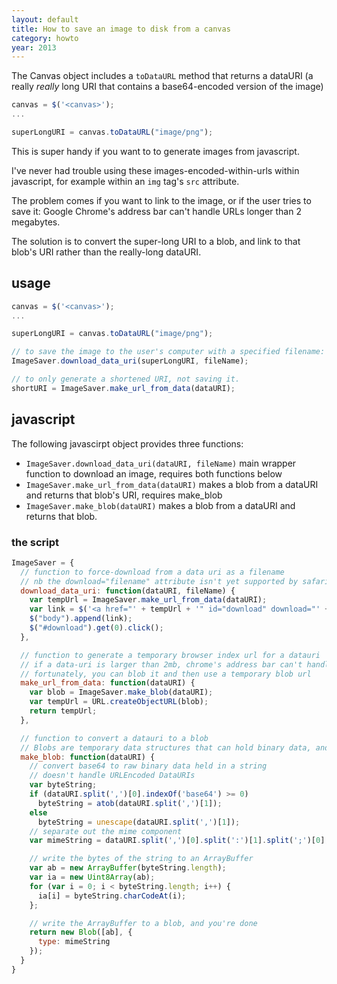 ```yaml
---
layout: default
title: How to save an image to disk from a canvas
category: howto
year: 2013
---
```

The Canvas object includes a `toDataURL` method that returns a dataURI (a really *really* long URI that contains a base64-encoded version of the image)

```js
canvas = $('<canvas>');
...

superLongURI = canvas.toDataURL("image/png");
```

This is super handy if you want to to generate images from javascript.

I've never had trouble using these images-encoded-within-urls within javascript, for example within an `img` tag's `src` attribute.

The problem comes if you want to link to the image, or if the user tries to save it: Google Chrome's address bar can't handle URLs longer than 2 megabytes.

The solution is to convert the super-long URI to a blob, and link to that blob's URI rather than the really-long dataURI.

## usage

```js
canvas = $('<canvas>');
...

superLongURI = canvas.toDataURL("image/png");

// to save the image to the user's computer with a specified filename:
ImageSaver.download_data_uri(superLongURI, fileName);

// to only generate a shortened URI, not saving it.
shortURI = ImageSaver.make_url_from_data(dataURI);
```


## javascript

The following javascirpt object provides three functions:

*   `ImageSaver.download_data_uri(dataURI, fileName)` main wrapper function to download an image, requires both functions below
*   `ImageSaver.make_url_from_data(dataURI)` makes a blob from a dataURI and returns that blob's URI, requires make_blob
*   `ImageSaver.make_blob(dataURI)` makes a blob from a dataURI and returns that blob.

### the script

```js
ImageSaver = {
  // function to force-download from a data uri as a filename
  // nb the download="filename" attribute isn't yet supported by safari
  download_data_uri: function(dataURI, fileName) {
    var tempUrl = ImageSaver.make_url_from_data(dataURI);
    var link = $('<a href="' + tempUrl + '" id="download" download="' + fileName + '" target="_blank"> </a>');
    $("body").append(link);
    $("#download").get(0).click();
  },

  // function to generate a temporary browser index url for a datauri
  // if a data-uri is larger than 2mb, chrome's address bar can't handle it.
  // fortunately, you can blob it and then use a temporary blob url
  make_url_from_data: function(dataURI) {
    var blob = ImageSaver.make_blob(dataURI);
    var tempUrl = URL.createObjectURL(blob);
    return tempUrl;
  },

  // function to convert a datauri to a blob
  // Blobs are temporary data structures that can hold binary data, and make that data accessible through a short url. They can probably do other things too; I have no idea.
  make_blob: function(dataURI) {
    // convert base64 to raw binary data held in a string
    // doesn't handle URLEncoded DataURIs
    var byteString;
    if (dataURI.split(',')[0].indexOf('base64') >= 0)
      byteString = atob(dataURI.split(',')[1]);
    else
      byteString = unescape(dataURI.split(',')[1]);
    // separate out the mime component
    var mimeString = dataURI.split(',')[0].split(':')[1].split(';')[0];

    // write the bytes of the string to an ArrayBuffer
    var ab = new ArrayBuffer(byteString.length);
    var ia = new Uint8Array(ab);
    for (var i = 0; i < byteString.length; i++) {
      ia[i] = byteString.charCodeAt(i);
    };

    // write the ArrayBuffer to a blob, and you're done
    return new Blob([ab], {
      type: mimeString
    });
  }
}
```
